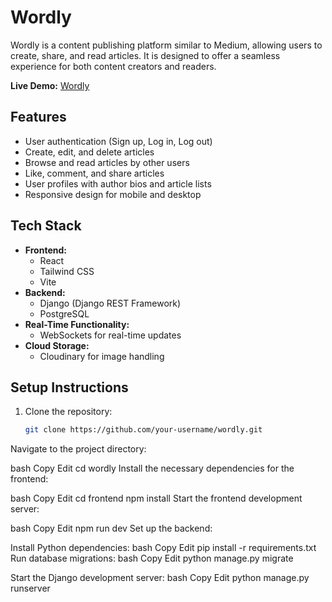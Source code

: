 # Wordly

Wordly is a content publishing platform similar to Medium, allowing users to create, share, and read articles. It is designed to offer a seamless experience for both content creators and readers.

**Live Demo:** [Wordly](https://wordly-client.onrender.com/landingpage)

## Features

- User authentication (Sign up, Log in, Log out)
- Create, edit, and delete articles
- Browse and read articles by other users
- Like, comment, and share articles
- User profiles with author bios and article lists
- Responsive design for mobile and desktop

## Tech Stack

- **Frontend:**
  - React
  - Tailwind CSS
  - Vite
- **Backend:**
  - Django (Django REST Framework)
  - PostgreSQL
- **Real-Time Functionality:**
  - WebSockets for real-time updates
- **Cloud Storage:**
  - Cloudinary for image handling

## Setup Instructions

1. Clone the repository:
   ```bash
   git clone https://github.com/your-username/wordly.git
Navigate to the project directory:

bash
Copy
Edit
cd wordly
Install the necessary dependencies for the frontend:

bash
Copy
Edit
cd frontend
npm install
Start the frontend development server:

bash
Copy
Edit
npm run dev
Set up the backend:

Install Python dependencies:
bash
Copy
Edit
pip install -r requirements.txt
Run database migrations:
bash
Copy
Edit
python manage.py migrate

Start the Django development server:
bash
Copy
Edit
python manage.py runserver
